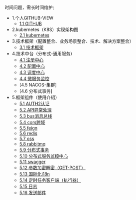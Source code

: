 时间问题，需长时间维护;

* 1.个人GITHUB-VIEW
    * [1.1 GITHUB](DESC/github.md)
* 2.kubernetes（K8S）实现架构图
    * [2.1 kubernetes](DESC/k8s.md)
* 3.技术框架（配置整合、业务场景整合、技术、解决方案整合）
    * [3.1 技术框架](FRAME-WORK/技术框架.md)  
* 4.技术中台（分布式-通用服务）
    * [4.1 注册中心](DESC/注册中心.md)
    * [4.2 配置中心](DESC/配置中心.md)
    * [4.3 调度中心](DESC/调度中心.md)
    * [4.4 微服务监控](DESC/微服务监控.md)
    * [4.5 NACOS-集群]
    * [4.6 分布式事务] 
* 5.框架组件（使用介绍）
    * [5.1 AUTH2认证](STARTER/AUTH2认证.md)
    * [5.2 API异常处理](STARTER/API异常处理.md)
    * [5.3 bus消息总线](STARTER/bus消息总线.md)
    * [5.4 cors跨域](STARTER/cors跨域.md)
    * [5.5 feign](STARTER/feign.md)
    * [5.6 redis](STARTER/redis.md)
    * [5.7 oss](STARTER/oss.md)
    * [5.8 rabbitmq](STARTER/rabbitmq.md)
    * [5.9 分布式事务](STARTER/分布式事务.md)
    * [5.10 分布式服务监控中心](STARTER/分布式服务监控中心.md)
    * [5.11 swagger](STARTER/swagger.md)
    * [5.12 参数加密解密（GET-POST）](STARTER/参数加密解密（GET-POST）.md)
    * [5.13 国际化i18n](STARTER/国际化i18n.md)
    * [5.14 定时任务客户端（执行器）](STARTER/定时任务客户端（执行器）.md)
    * [5.15 日志](STARTER/日志.md)
    * [5.16 发送邮件](STARTER/发送邮件.md)